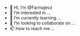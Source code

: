 - 👋 Hi, I’m @Farmajevz
- 👀 I’m interested in ...
- 🌱 I’m currently learning ...
- 💞️ I’m looking to collaborate on ...
- 📫 How to reach me ...

<!---
Farmajevz/Farmajevz is a ✨ special ✨ repository because its `README.md` (this file) appears on your GitHub profile.
You can click the Preview link to take a look at your changes.
--->
